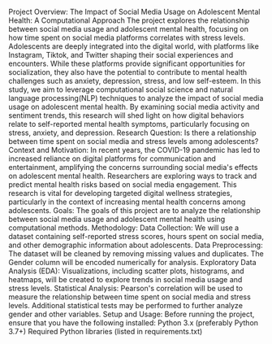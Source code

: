 Project Overview: The Impact of Social Media Usage on Adolescent Mental Health: A Computational Approach
The project explores the relationship between social media usage and adolescent mental health, focusing on how time spent on social media platforms correlates with stress levels. Adolescents are deeply integrated into the digital world, with platforms like Instagram, Tiktok, and Twitter shaping their social experiences and encounters. While these platforms provide significant opportunities for socialization, they also have the potential to contribute to mental health challenges such as anxiety, depression, stress, and low self-esteem.
In this study, we aim to leverage computational social science and natural language processing(NLP) techniques to analyze the impact of social media usage on adolescent mental health. By examining social media activity and sentiment trends, this research will shed light on how digital behaviors relate to self-reported mental health symptoms, particularly focusing on stress, anxiety, and depression.
Research Question:
Is there a relationship between time spent on social media and stress levels among adolescents?
Context and Motivation:
In recent years, the COVID-19 pandemic has led to increased reliance on digital platforms for communication and entertainment, amplifying the concerns surrounding social media's effects on adolescent mental health. Researchers are exploring ways to track and predict mental health risks based on social media engagement. This research is vital for developing targeted digital wellness strategies, particularly in the context of increasing mental health concerns among adolescents.
Goals: 
The goals of this project are to analyze the relationship between social media usage and adolescent mental health using computational methods.
Methodology:
Data Collection: We will use a dataset containing self-reported stress scores, hours spent on social media, and other demographic information about adolescents.
Data Preprocessing: The dataset will be cleaned by removing missing values and duplicates. The Gender column will be encoded numerically for analysis.
Exploratory Data Analysis (EDA): Visualizations, including scatter plots, histograms, and heatmaps, will be created to explore trends in social media usage and stress levels.
Statistical Analysis: Pearson's correlation will be used to measure the relationship between time spent on social media and stress levels. Additional statistical tests may be performed to further analyze gender and other variables.
Setup and Usage:
Before running the project, ensure that you have the following installed:
Python 3.x (preferably Python 3.7+)
Required Python libraries (listed in requirements.txt)

